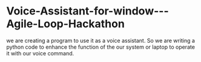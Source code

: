 # Voice-Assistant-for-window---Agile-Loop-Hackathon
we are creating a program to use it as a voice assistant. So we are writing a python code to enhance the function of the our system or laptop to operate it with our voice command.
